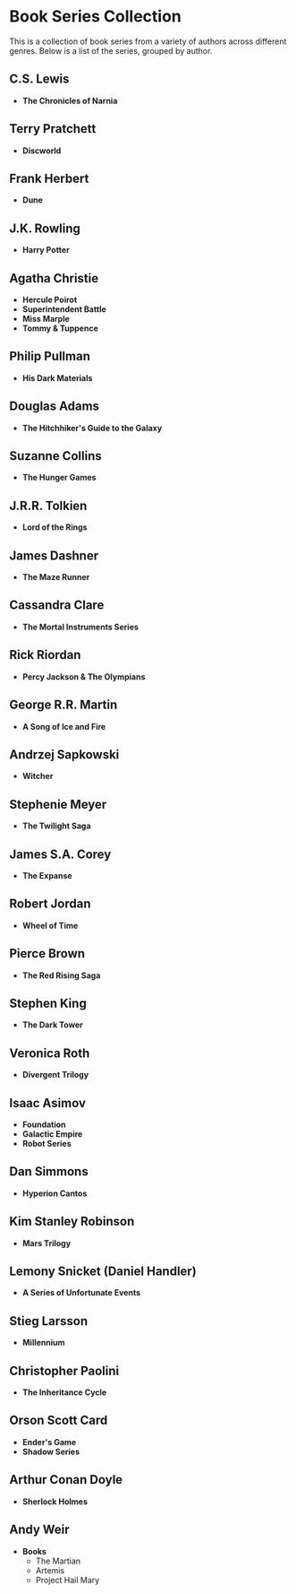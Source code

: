 # Book Series Collection

This is a collection of book series from a variety of authors across different genres. Below is a list of the series, grouped by author.

## C.S. Lewis
- **The Chronicles of Narnia**

## Terry Pratchett
- **Discworld**

## Frank Herbert
- **Dune**

## J.K. Rowling
- **Harry Potter**

## Agatha Christie
- **Hercule Poirot**
- **Superintendent Battle**
- **Miss Marple**
- **Tommy & Tuppence**

## Philip Pullman
- **His Dark Materials**

## Douglas Adams
- **The Hitchhiker's Guide to the Galaxy**

## Suzanne Collins
- **The Hunger Games**

## J.R.R. Tolkien
- **Lord of the Rings**

## James Dashner
- **The Maze Runner**

## Cassandra Clare
- **The Mortal Instruments Series**

## Rick Riordan
- **Percy Jackson & The Olympians**

## George R.R. Martin
- **A Song of Ice and Fire**

## Andrzej Sapkowski
- **Witcher**

## Stephenie Meyer
- **The Twilight Saga**

## James S.A. Corey
- **The Expanse**

## Robert Jordan
- **Wheel of Time**

## Pierce Brown
- **The Red Rising Saga**

## Stephen King
- **The Dark Tower**

## Veronica Roth
- **Divergent Trilogy**

## Isaac Asimov
- **Foundation**
- **Galactic Empire**
- **Robot Series**

## Dan Simmons
- **Hyperion Cantos**

## Kim Stanley Robinson
- **Mars Trilogy**

## Lemony Snicket (Daniel Handler)
- **A Series of Unfortunate Events**

## Stieg Larsson
- **Millennium**

## Christopher Paolini
- **The Inheritance Cycle**

## Orson Scott Card
- **Ender's Game**
- **Shadow Series**

## Arthur Conan Doyle
- **Sherlock Holmes**

## Andy Weir 
- **Books**
    - The Martian
    - Artemis
    - Project Hail Mary
